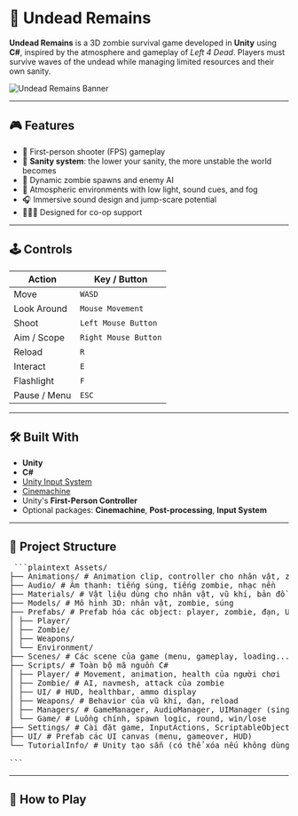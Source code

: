 
# 🧟 Undead Remains

**Undead Remains** is a 3D zombie survival game developed in **Unity** using **C#**, inspired by the atmosphere and gameplay of *Left 4 Dead*. Players must survive waves of the undead while managing limited resources and their own sanity.

![Undead Remains Banner](./assets/banner.png) <!-- optional image -->

---

## 🎮 Features

- 🔫 First-person shooter (FPS) gameplay
- 🧠 **Sanity system**: the lower your sanity, the more unstable the world becomes
- 🧟 Dynamic zombie spawns and enemy AI
- 🧭 Atmospheric environments with low light, sound cues, and fog
- 🎧 Immersive sound design and jump-scare potential
- 🧑‍🤝‍🧑 Designed for co-op support

---

## 🕹️ Controls

| Action         | Key / Button        |
|----------------|---------------------|
| Move           | `WASD`              |
| Look Around    | `Mouse Movement`    |
| Shoot          | `Left Mouse Button` |
| Aim / Scope    | `Right Mouse Button`|
| Reload         | `R`                 |
| Interact       | `E`                 |
| Flashlight     | `F`                 |
| Pause / Menu   | `ESC`               |

---

## 🛠️ Built With

- **Unity**
- **C#**
- [Unity Input System](https://docs.unity3d.com/Packages/com.unity.inputsystem@1.0/manual/index.html)
- [Cinemachine](https://unity.com/unity/features/editor/art-and-design/cinemachine)
- Unity's **First-Person Controller**
- Optional packages: **Cinemachine**, **Post-processing**, **Input System**

---

## 📂 Project Structure

<pre> ```plaintext Assets/
├── Animations/ # Animation clip, controller cho nhân vật, zombie
├── Audio/ # Âm thanh: tiếng súng, tiếng zombie, nhạc nền
├── Materials/ # Vật liệu dùng cho nhân vật, vũ khí, bản đồ
├── Models/ # Mô hình 3D: nhân vật, zombie, súng
├── Prefabs/ # Prefab hóa các object: player, zombie, đạn, UI
│ ├── Player/
│ ├── Zombie/
│ ├── Weapons/
│ └── Environment/
├── Scenes/ # Các scene của game (menu, gameplay, loading...)
├── Scripts/ # Toàn bộ mã nguồn C#
│ ├── Player/ # Movement, animation, health của người chơi
│ ├── Zombie/ # AI, navmesh, attack của zombie
│ ├── UI/ # HUD, healthbar, ammo display
│ ├── Weapons/ # Behavior của vũ khí, đạn, reload
│ ├── Managers/ # GameManager, AudioManager, UIManager (singleton)
│ └── Game/ # Luồng chính, spawn logic, round, win/lose
├── Settings/ # Cài đặt game, InputActions, ScriptableObject config
├── UI/ # Prefab các UI canvas (menu, gameover, HUD)
└── TutorialInfo/ # Unity tạo sẵn (có thể xóa nếu không dùng)

``` </pre>
---
## 🚀 How to Play

